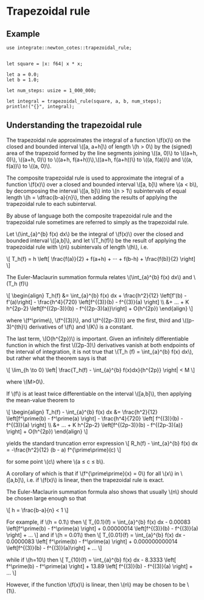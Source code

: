 # Trapezoidal rule

## Example

```rust,editable
use integrate::newton_cotes::trapezoidal_rule;


let square = |x: f64| x * x;

let a = 0.0;
let b = 1.0;

let num_steps: usize = 1_000_000;

let integral = trapezoidal_rule(square, a, b, num_steps);
println!("{}", integral);
```

## Understanding the trapezoidal rule

The trapezoidal rule approximates the integral of a function \\(f(x)\\) on the closed and bounded interval \\(\[a, a+h\]\\)
of length \\(h > 0\\) by the (signed) area of the trapezoid formed by the line segments joining \\((a, 0)\\) to \\((a+h, 0)\\),
\\((a+h, 0)\\) to \\((a+h, f(a+h))\\),\\((a+h, f(a+h))\\) to \\((a, f(a))\\) and \\((a, f(a))\\) to \\((a, 0)\\).

The composite trapezoidal rule is used to approximate the integral of a function \\(f(x)\\) over a closed and bounded interval
\\(\[a, b\]\\) where \\(a < b\\), by decomposing the interval \\(\[a, b\]\\) into \\(n > 1\\) subintervals of equal length \\(h = \dfrac{b-a}{n}\\), then adding the results of applying the trapezoidal rule to each subinterval.

By abuse of language both the composite trapezoidal rule and the trapezoidal rule sometimes are referred to simply as
the trapezoidal rule.

Let \\(\int\_{a}^{b} f(x) dx\\) be the integral of \\(f(x)\\) over the closed and bounded interval \\(\[a,b\]\\), and
let \\(T_h(f)\\) be the result of applying the trapezoidal rule with \\(n\\) subintervals of length \\(h\\), i.e.

\\[
T_h(f) = h \left[ \frac{f(a)}{2} + f(a+h) + ··· + f(b-h) + \frac{f(b)}{2} \right]
\\]

The Euler-Maclaurin summation formula relates \\(\int\_{a}^{b} f(x) dx\\) and \\(T_h (f)\\)

\\[
\begin{align}
T_h(f) &= \int\_{a}^{b} f(x) dx + \frac{h^2}{12} \left[f'(b) - f'(a)\right] - \frac{h^4}{720} \left[f^{(3)}(b) - f^{(3)}(a) \right] \\\\
&+ ... + K h^{2p-2} \left[f^{(2p-3)}(b) - f^{(2p-3)(a)}\right] + O(h^{2p})
\end{align}
\\]

where \\(f^\prime\\), \\(f^{(3)}\\), and \\(f^{(2p-3)}\\) are the first, third and \\((p-3)^{th}\\) derivatives
of \\(f\\) and \\(K\\) is a constant.

The last term, \\(O(h^{2p})\\) is important. Given an infinitely differentiable function
in which the first \\((2p-3)\\) derivatives vanish at both endpoints of the interval of integration,
it is not true that \\(T_h (f) = \int\_{a}^{b} f(x) dx\\), but rather what the theorem says is that

\\[
\lim_{h \to 0} \left| \frac{T_h(f) - \int_{a}^{b} f(x)dx}{h^{2p}} \right| < M
\\]

where \\(M>0\\).

If \\(f\\) is at least twice differentiable on the interval \\(\[a,b\]\\), then applying the mean-value theorem to

\\[
\begin{align}
T_h(f) - \int\_{a}^{b} f(x) dx &= \frac{h^2}{12} \left[f^\prime(b) - f^\prime(a) \right] - \frac{h^4}{720} \left[ f^{(3)}(b) - f^{(3)}(a) \right] \\\\
&+ ... + K h^{2p-2} \left[f^{(2p-3)}(b) - f^{(2p-3)(a)} \right] + O(h^{2p})
\end{align}
\\]

yields the standard truncation error expression
\\[
R\_h(f) - \int\_{a}^{b} f(x) dx = -\frac{h^2}{12} (b - a) f^{\prime\prime}(c)
\\]

for some point \\(c\\) where \\(a ≤ c ≤ b\\).

A corollary of which is that if \\(f^{\prime\prime}(x) = 0\\) for all \\(x\\) in \\(\[a,b\]\\), i.e. if \\(f(x)\\) is linear,
then the trapezoidal rule is exact.

The Euler-Maclaurin summation formula also shows that usually \\(n\\) should be chosen large enough so that

\\[
h = \frac{b-a}{n} < 1
\\]

For example, if \\(h = 0.1\\) then
\\[
T\_{0.1}(f) = \int\_{a}^{b} f(x) dx - 0.00083 \left[f^\prime(b) - f^\prime(a) \right] + 0.00000014 \left[f^{(3)}(b) - f^{(3)}(a) \right] + ...
\\]
and if \\(h = 0.01\\) then
\\[
T\_{0.01}(f) = \int\_{a}^{b} f(x) dx - 0.0000083 \left[ f^\prime(b) - f^\prime(a) \right] + 0.000000000014 \left[f^{(3)}(b) - f^{(3)}(a)\right] + ...
\\]

while if \\(h=10\\) then
\\[
T\_{10}(f) = \int\_{a}^{b} f(x) dx - 8.3333 \left[ f^\prime(b) - f^\prime(a) \right] + 13.89 \left[ f^{(3)}(b) - f^{(3)}(a) \right] + ...
\\]

However, if the function \\(f(x)\\) is linear, then \\(n\\) may be chosen to be \\(1\\).
